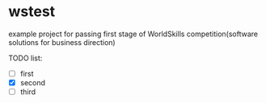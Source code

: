 # wstest
example project for passing first stage of WorldSkills competition(software solutions for business direction)

TODO list:
- [ ] first 
- [x] second
- [ ] third
